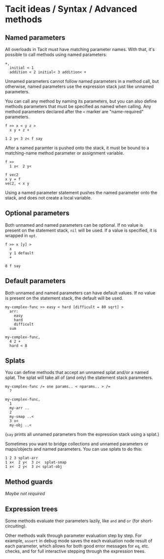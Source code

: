 # Tacit ideas / Syntax / Advanced methods

## Named parameters

All overloads in Tacit must have matching parameter names. With that, it's possible to call methods using named parameters:
```
+,
  initial < 1
  addition < 2 initial< 3 addition< +
```

Unnamed parameters cannot follow named parameters in a method call, but otherwise, named parameters use the expression stack just like unnamed parameters.

You can call any method by naming its parameters, but you can also define methods parameters that must be specified as named when calling. Any method parameters declared after the `<` marker are "name-required" parameters.
```
f >> x < y z >
  x y + z +

1 2 y< 3 z< f say
```

After a named paramter is pushed onto the stack, it must be bound to a matching-name method parameter or assignment variable.
```
f >>
  1 x<  2 y<

f vec2
x y = f
vec2, < x y
```

Using a named parameter statement pushes the named parameter onto the stack, and does not create a local variable.

## Optional parameters

Both unnamed and named parameters can be optional. If no value is present on the statement stack, `nil` will be used. If a value is specified, it is wrapped in `opt`.
```
f >> x [y] >
  x
  y 1 default
  +

8 f say
```

## Default parameters

Both unnamed and named parameters can have default values. If no value is present on the statement stack, the default will be used.
```
my-complex-func >> easy < hard [difficult = 80 sqrt] >
  arr:
    easy
    hard
    difficult
  sum

my-complex-func,
  4 2 +
  hard < 8
```

## Splats

You can define methods that accept an unnamed splat and/or a named splat. The splat will take all of (and only) the statement stack parameters.

```
my-complex-func /= one params.. < nparams.. > /=
  ?

my-complex-func,
  1
  my-arr ..
  2
  my-smap ..<
  3 x<
  my-obj ..<
```

(`say` prints all unnamed parameters from the expression stack using a splat.)

Sometimes you want to bridge collections and unnamed parameters or maps/objects and named parameters. You can use splats to do this:
```
1 2 3 splat-arr
1 x<  2 y<  3 z<  splat-smap
1 x<  2 y<  3 z< splat-obj
```

## Method guards

_Maybe not required_

## Expression trees

Some methods evaluate their parameters lazily, like `and` and `or` (for short-circuiting).

Other methods walk through parameter evaluation step by step. For example, `assert` in debug mode saves the each evaluation node result of each parameter, which allows for both good error messages for `eq`, etc. checks, and for full interactive stepping through the expression trees.
